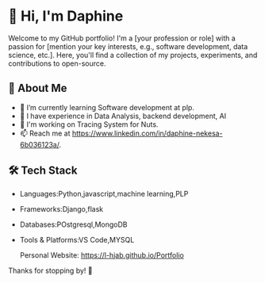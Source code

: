 # 👋 Hi, I'm Daphine

Welcome to my GitHub portfolio! I'm a [your profession or role] with a passion for [mention your key interests, e.g., software development, data science, etc.]. Here, you'll find a collection of my projects, experiments, and contributions to open-source.

## 🚀 About Me
- 🌱 I’m currently learning Software development at plp.
- 💼 I have experience in Data Analysis, backend development, AI
- 🔭 I'm working on Tracing System for Nuts.
- 📫 Reach me at https://www.linkedin.com/in/daphine-nekesa-6b036123a/.

## 🛠 Tech Stack
- Languages:Python,javascript,machine learning,PLP
- Frameworks:Django,flask
- Databases:POstgresql,MongoDB
- Tools & Platforms:VS Code,MYSQL

  Personal Website: https://l-hjab.github.io/Portfolio

Thanks for stopping by! 🚀

